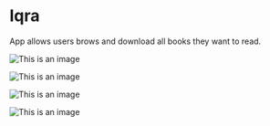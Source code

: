 
# Iqra


App allows users brows and download all books they want to
read.


![This is an image](https://firebasestorage.googleapis.com/v0/b/abdelkrim-mesghouni.appspot.com/o/Screenshot_20211111-181535-1.jpg?alt=media&token=6d3fc2ca-a852-4728-b5a2-28b94e129b35)


![This is an image](https://firebasestorage.googleapis.com/v0/b/abdelkrim-mesghouni.appspot.com/o/ebook-3.jpg?alt=media&token=0f492dd0-c647-47cc-8d84-664899c968b5)


![This is an image](https://firebasestorage.googleapis.com/v0/b/abdelkrim-mesghouni.appspot.com/o/ebook-2.jpg?alt=media&token=494481f2-d226-4cf9-af3b-edd5e52caf58)

![This is an image](https://firebasestorage.googleapis.com/v0/b/abdelkrim-mesghouni.appspot.com/o/ebook-4.jpg?alt=media&token=ad3e884e-41be-4279-9753-169aeabcdf22)
